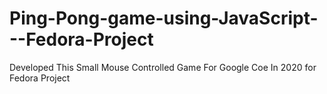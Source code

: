 # Ping-Pong-game-using-JavaScript---Fedora-Project

Developed This Small Mouse Controlled Game For Google Coe In 2020 for Fedora Project
